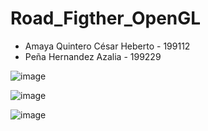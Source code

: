 # Road_Figther_OpenGL
* Amaya Quintero César Heberto - 199112
* Peña Hernandez Azalia - 199229


![image](https://user-images.githubusercontent.com/69810426/155067863-1e6e335d-e04d-4b7f-8a16-76748e009c09.png)

![image](https://user-images.githubusercontent.com/69810426/155067919-04bdec05-e802-4f26-8217-de93bb7278df.png)

![image](https://user-images.githubusercontent.com/69810426/155067928-9f241dba-fa55-4eb2-a222-ac4efd2f3614.png)



